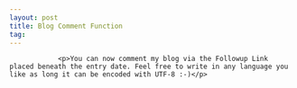 ```yaml
---
layout: post
title: Blog Comment Function
tag: 
---
```



                <p>You can now comment my blog via the Followup Link placed beneath the entry date. Feel free to write in any language you like as long it can be encoded with UTF-8 :-)</p>
            
